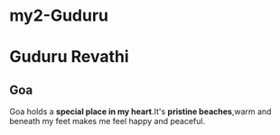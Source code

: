 # my2-Guduru
# Guduru Revathi
## Goa
Goa holds a **special place in my heart**.It's **pristine beaches**,warm and beneath my feet makes me feel happy and peaceful.


   
